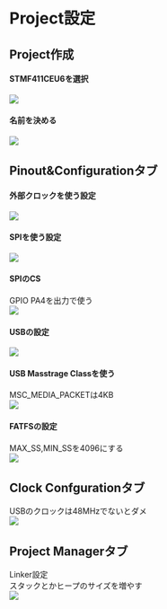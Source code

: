 # Project設定
## Project作成
#### STMF411CEU6を選択
![](image/F411.png)

#### 名前を決める
![](image/PJNAME.png)

## Pinout&Configurationタブ
#### 外部クロックを使う設定
![](image/RCC.png)

#### SPIを使う設定
![](image/SPI.png)

#### SPIのCS
GPIO PA4を出力で使う  
![](image/GPIO.png)

#### USBの設定
![](image/USB_FS.png)

#### USB Masstrage Classを使う
MSC_MEDIA_PACKETは4KB  
![](image/USB_DEVICE.png)

#### FATFSの設定
MAX_SS,MIN_SSを4096にする  
![](image/FATFS.png)

## Clock Confgurationタブ
USBのクロックは48MHzでないとダメ  
![](image/CLOCK.png)

## Project Managerタブ
Linker設定  
スタックとかヒープのサイズを増やす  
![](image/linker.png)